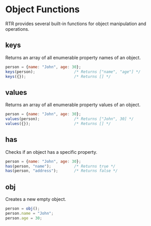 # Object Functions

RTR provides several built-in functions for object manipulation and operations.

## keys

Returns an array of all enumerable property names of an object.

```js
person = {name: "John", age: 30};
keys(person);                 /* Returns ["name", "age"] */
keys({});                     /* Returns [] */
```

## values

Returns an array of all enumerable property values of an object.

```js
person = {name: "John", age: 30};
values(person);               /* Returns ["John", 30] */
values({});                   /* Returns [] */
```

## has

Checks if an object has a specific property.

```js
person = {name: "John", age: 30};
has(person, "name");          /* Returns true */
has(person, "address");       /* Returns false */
```

## obj

Creates a new empty object.

```js
person = obj();
person.name = "John";
person.age = 30;
``` 